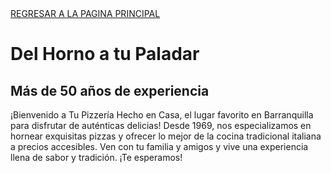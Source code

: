 <!DOCTYPE html>
<html lang="es">
<head>
    <meta charset="UTF-8">
    <meta name="viewport" content="width=device-width, initial-scale=1.0">
   
</head>
<body>
    <nav>
        <a href="principal.html">REGRESAR A LA PAGINA PRINCIPAL</a>
    </nav>
    <div class="banner"></div> 
    <div class="content">
        <h1>Del Horno a tu Paladar</h1>
        <h2>Más de 50 años de experiencia</h2>
        <p>
            ¡Bienvenido a Tu Pizzería Hecho en Casa, el lugar favorito en Barranquilla para disfrutar de auténticas delicias! Desde 1969, 
            nos especializamos en hornear exquisitas pizzas y ofrecer lo mejor de la cocina tradicional italiana a precios accesibles. 
            Ven con tu familia y amigos y vive una experiencia llena de sabor y tradición. ¡Te esperamos!
        </p>
    </div>
</body>
</html>
